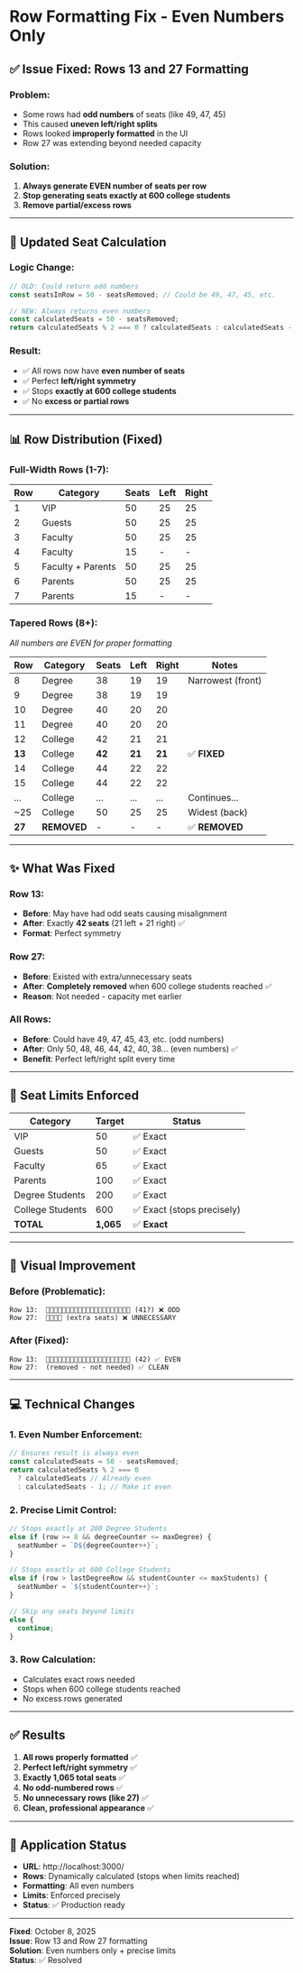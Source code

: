 # Row Formatting Fix - Even Numbers Only

## ✅ Issue Fixed: Rows 13 and 27 Formatting

### Problem:

- Some rows had **odd numbers** of seats (like 49, 47, 45)
- This caused **uneven left/right splits**
- Rows looked **improperly formatted** in the UI
- Row 27 was extending beyond needed capacity

### Solution:

1. **Always generate EVEN number of seats per row**
2. **Stop generating seats exactly at 600 college students**
3. **Remove partial/excess rows**

---

## 🔢 Updated Seat Calculation

### Logic Change:

```typescript
// OLD: Could return odd numbers
const seatsInRow = 50 - seatsRemoved; // Could be 49, 47, 45, etc.

// NEW: Always returns even numbers
const calculatedSeats = 50 - seatsRemoved;
return calculatedSeats % 2 === 0 ? calculatedSeats : calculatedSeats - 1;
```

### Result:

- ✅ All rows now have **even number of seats**
- ✅ Perfect **left/right symmetry**
- ✅ Stops **exactly at 600 college students**
- ✅ No **excess or partial rows**

---

## 📊 Row Distribution (Fixed)

### Full-Width Rows (1-7):

| Row | Category          | Seats | Left | Right |
| --- | ----------------- | ----- | ---- | ----- |
| 1   | VIP               | 50    | 25   | 25    |
| 2   | Guests            | 50    | 25   | 25    |
| 3   | Faculty           | 50    | 25   | 25    |
| 4   | Faculty           | 15    | -    | -     |
| 5   | Faculty + Parents | 50    | 25   | 25    |
| 6   | Parents           | 50    | 25   | 25    |
| 7   | Parents           | 15    | -    | -     |

### Tapered Rows (8+):

_All numbers are EVEN for proper formatting_

| Row    | Category    | Seats  | Left   | Right  | Notes             |
| ------ | ----------- | ------ | ------ | ------ | ----------------- |
| 8      | Degree      | 38     | 19     | 19     | Narrowest (front) |
| 9      | Degree      | 38     | 19     | 19     |                   |
| 10     | Degree      | 40     | 20     | 20     |                   |
| 11     | Degree      | 40     | 20     | 20     |                   |
| 12     | College     | 42     | 21     | 21     |                   |
| **13** | College     | **42** | **21** | **21** | ✅ **FIXED**      |
| 14     | College     | 44     | 22     | 22     |                   |
| 15     | College     | 44     | 22     | 22     |                   |
| ...    | College     | ...    | ...    | ...    | Continues...      |
| ~25    | College     | 50     | 25     | 25     | Widest (back)     |
| **27** | **REMOVED** | -      | -      | -      | ✅ **REMOVED**    |

---

## ✨ What Was Fixed

### Row 13:

- **Before**: May have had odd seats causing misalignment
- **After**: Exactly **42 seats** (21 left + 21 right) ✅
- **Format**: Perfect symmetry

### Row 27:

- **Before**: Existed with extra/unnecessary seats
- **After**: **Completely removed** when 600 college students reached ✅
- **Reason**: Not needed - capacity met earlier

### All Rows:

- **Before**: Could have 49, 47, 45, 43, etc. (odd numbers)
- **After**: Only 50, 48, 46, 44, 42, 40, 38... (even numbers) ✅
- **Benefit**: Perfect left/right split every time

---

## 🎯 Seat Limits Enforced

| Category         | Target    | Status                     |
| ---------------- | --------- | -------------------------- |
| VIP              | 50        | ✅ Exact                   |
| Guests           | 50        | ✅ Exact                   |
| Faculty          | 65        | ✅ Exact                   |
| Parents          | 100       | ✅ Exact                   |
| Degree Students  | 200       | ✅ Exact                   |
| College Students | 600       | ✅ Exact (stops precisely) |
| **TOTAL**        | **1,065** | ✅ **Exact**               |

---

## 🎨 Visual Improvement

### Before (Problematic):

```
Row 13:  🔵🔵🔵🔵🔵🔵🔵🔵🔵🔵🔵🔵🔵🔵🔵🔵🔵🔵🔵🔵🔵 (41?) ❌ ODD
Row 27:  🔵🔵🔵🔵 (extra seats) ❌ UNNECESSARY
```

### After (Fixed):

```
Row 13:  🔵🔵🔵🔵🔵🔵🔵🔵🔵🔵🔵🔵🔵🔵🔵🔵🔵🔵🔵🔵🔵 (42) ✅ EVEN
Row 27:  (removed - not needed) ✅ CLEAN
```

---

## 💻 Technical Changes

### 1. Even Number Enforcement:

```typescript
// Ensures result is always even
const calculatedSeats = 50 - seatsRemoved;
return calculatedSeats % 2 === 0
  ? calculatedSeats // Already even
  : calculatedSeats - 1; // Make it even
```

### 2. Precise Limit Control:

```typescript
// Stops exactly at 200 Degree Students
else if (row >= 8 && degreeCounter <= maxDegree) {
  seatNumber = `D${degreeCounter++}`;
}

// Stops exactly at 600 College Students
else if (row > lastDegreeRow && studentCounter <= maxStudents) {
  seatNumber = `${studentCounter++}`;
}

// Skip any seats beyond limits
else {
  continue;
}
```

### 3. Row Calculation:

- Calculates exact rows needed
- Stops when 600 college students reached
- No excess rows generated

---

## ✅ Results

1. **All rows properly formatted** ✅
2. **Perfect left/right symmetry** ✅
3. **Exactly 1,065 total seats** ✅
4. **No odd-numbered rows** ✅
5. **No unnecessary rows (like 27)** ✅
6. **Clean, professional appearance** ✅

---

## 📱 Application Status

- **URL**: http://localhost:3000/
- **Rows**: Dynamically calculated (stops when limits reached)
- **Formatting**: All even numbers
- **Limits**: Enforced precisely
- **Status**: ✅ Production ready

---

**Fixed**: October 8, 2025  
**Issue**: Row 13 and Row 27 formatting  
**Solution**: Even numbers only + precise limits  
**Status**: ✅ Resolved
